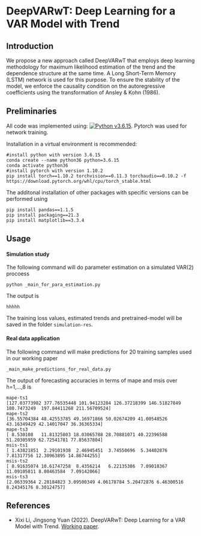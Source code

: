 # DeepVARwT: Deep Learning for a VAR Model with Trend
## Introduction
We propose a new approach called DeepVARwT that employs deep learning methodology for maximum likelihood estimation of the trend and the dependence structure at the same time. A Long Short-Term Memory (LSTM) network is used for this purpose. To ensure the stability of the model, we enforce the causality condition on the autoregressive coefficients using the transformation of Ansley & Kohn (1986). 

## Preliminaries
All code was implemented using: 
[![Python v3.6.15](https://img.shields.io/badge/python-v3.6.15-blue.svg)](https://www.python.org/downloads/release/python-3615/).
Pytorch was used for network training.

Installation in a virtual environment is recommended:
```
#install python with version 3.6.15
conda create --name python36 python=3.6.15
conda activate python36
#install pytorch with version 1.10.2
pip install torch==1.10.2 torchvision==0.11.3 torchaudio==0.10.2 -f https://download.pytorch.org/whl/cpu/torch_stable.html
```

The additonal installation of other packages with specific versions can be performed using
```
pip install pandas==1.1.5 
pip install packaging==21.3 
pip install matplotlib==3.3.4
```
## Usage
#### Simulation study
The following command will do parameter estimation on a simulated VAR(2) procoess
```
python _main_for_para_estimation.py
```
The output is 
```
hhhhh
```
The training loss values, estimated trends and pretrained-model will be saved in the folder `simulation-res`.
#### Real data application
The following command will make predictions for 20 training samples used in our working paper
```
_main_make_predictions_for_real_data.py
```
The output of forecasting accuracies in terms of mape and msis over h=1,...,8 is 
```
mape-ts1
[127.03773982 377.76535448 101.94123284 126.37218399 146.51827849 180.7473249  197.84411268 211.56709524]
mape-ts2
[36.55704384 48.42553785 49.16971866 50.02674209 41.00548526 43.16349429 42.14017047 36.36365334]
mape-ts3
[ 8.530108   11.81325803 18.03065788 28.70881071 40.22396588 51.20305959 62.72541781 77.85637804]
msis-ts1
[ 1.43821851  2.29101938  2.46945451  3.74550696  5.34402876  7.81317756 12.30963895 14.86744255]
msis-ts2
[ 8.91635074 10.61747258  8.4356214   6.22135386  7.09018367 11.09105811 8.08463584  7.09142066]
msis-ts3
[2.06339364 2.28184823 3.09500349 4.06178784 5.20472876 6.46300516 8.24345176 8.30124757]
```

References
----------

- Xixi Li, Jingsong Yuan (2022).  DeepVARwT: Deep Learning for a VAR Model with Trend.  [Working paper]().


